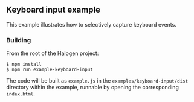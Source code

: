 ## Keyboard input example

This example illustrates how to selectively capture keyboard events.

### Building

From the root of the Halogen project:

```
$ npm install
$ npm run example-keyboard-input
```

The code will be built as `example.js` in the
`examples/keyboard-input/dist` directory within the example, runnable by
opening the corresponding `index.html`.
